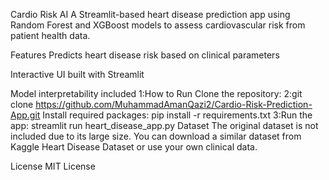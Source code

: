 Cardio Risk AI
A Streamlit-based heart disease prediction app using Random Forest and XGBoost models to assess cardiovascular risk from patient health data.

Features
Predicts heart disease risk based on clinical parameters

Interactive UI built with Streamlit

Model interpretability included
1:How to Run
Clone the repository:
2:git clone https://github.com/MuhammadAmanQazi2/Cardio-Risk-Prediction-App.git
Install required packages:
pip install -r requirements.txt
3:Run the app:
streamlit run heart_disease_app.py
Dataset
The original dataset is not included due to its large size. You can download a similar dataset from Kaggle Heart Disease Dataset or use your own clinical data.

License
MIT License











